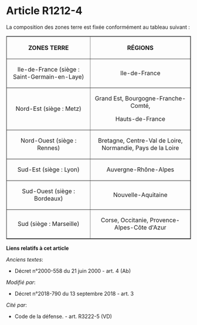 # Article R1212-4

La composition des zones terre est fixée conformément au tableau suivant :

<table border="1">
  <tbody>
    <tr>
      <th>

ZONES TERRE</th>
      <th>

RÉGIONS</th>
    </tr>
    <tr>
      <td align="center">

Ile-de-France (siège : Saint-Germain-en-Laye)</td>
      <td align="center">

Ile-de-France</td>
    </tr>
    <tr>
      <td align="center">

Nord-Est (siège : Metz)</td>
      <td align="center">

Grand Est, Bourgogne-Franche-Comté,

Hauts-de-France

</td>
    </tr>
    <tr>
      <td align="center">

Nord-Ouest (siège : Rennes)</td>
      <td align="center">

Bretagne, Centre-Val de Loire, Normandie, Pays de la Loire</td>
    </tr>
    <tr>
      <td align="center">

Sud-Est (siège : Lyon)</td>
      <td align="center">

Auvergne-Rhône-Alpes</td>
    </tr>
    <tr>
      <td align="center">

Sud-Ouest (siège : Bordeaux)</td>
      <td align="center">

Nouvelle-Aquitaine</td>
    </tr>
    <tr>
      <td align="center">Sud (siège : Marseille)</td>
      <td align="center">

Corse, Occitanie, Provence-Alpes-Côte d'Azur

</td>
    </tr>
  </tbody>
</table>

**Liens relatifs à cet article**

_Anciens textes_:

  - Décret n°2000-558 du 21 juin 2000 - art. 4 (Ab)

_Modifié par_:

  - Décret n°2018-790 du 13 septembre 2018 - art. 3

_Cité par_:

  - Code de la défense. - art. R3222-5 (VD)
